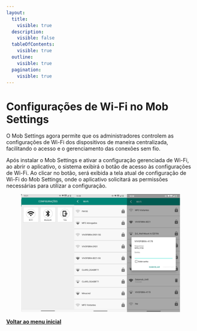 ```yaml
---
layout:
  title:
    visible: true
  description:
    visible: false
  tableOfContents:
    visible: true
  outline:
    visible: true
  pagination:
    visible: true
---
```


# Configurações de Wi-Fi no Mob Settings

O Mob Settings agora permite que os administradores controlem as configurações de Wi-Fi dos dispositivos de maneira centralizada, facilitando o acesso e o gerenciamento das conexões sem fio.&#x20;

Após instalar o Mob Settings e ativar a configuração gerenciada de Wi-Fi, ao abrir o aplicativo, o sistema exibirá o botão de acesso às configurações de Wi-Fi. Ao clicar no botão, será exibida a tela atual de configuração de Wi-Fi do Mob Settings, onde o aplicativo solicitará as permissões necessárias para utilizar a configuração.

<figure><img src="../../../.gitbook/assets/image (231).png" alt=""><figcaption></figcaption></figure>

[**Voltar ao menu inicial**](./)
